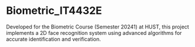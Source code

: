 # Biometric_IT4432E
Developed for the Biometric Course (Semester 20241) at HUST, this project implements a 2D face recognition system using advanced algorithms for accurate identification and verification.
